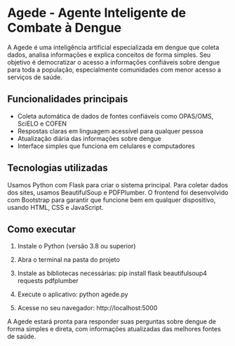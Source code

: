 # Agede - Agente Inteligente de Combate à Dengue

A Agede é uma inteligência artificial especializada em dengue que coleta dados, analisa informações e explica conceitos de forma simples. Seu objetivo é democratizar o acesso a informações confiáveis sobre dengue para toda a população, especialmente comunidades com menor acesso a serviços de saúde.

## Funcionalidades principais
- Coleta automática de dados de fontes confiáveis como OPAS/OMS, SciELO e COFEN
- Respostas claras em linguagem acessível para qualquer pessoa
- Atualização diária das informações sobre dengue
- Interface simples que funciona em celulares e computadores

## Tecnologias utilizadas
Usamos Python com Flask para criar o sistema principal. Para coletar dados dos sites, usamos BeautifulSoup e PDFPlumber. O frontend foi desenvolvido com Bootstrap para garantir que funcione bem em qualquer dispositivo, usando HTML, CSS e JavaScript.

## Como executar
1. Instale o Python (versão 3.8 ou superior)

2. Abra o terminal na pasta do projeto

3. Instale as bibliotecas necessárias:
pip install flask beautifulsoup4 requests pdfplumber

5. Execute o aplicativo:
python agede.py

5. Acesse no seu navegador:
http://localhost:5000

A Agede estará pronta para responder suas perguntas sobre dengue de forma simples e direta, com informações atualizadas das melhores fontes de saúde.
